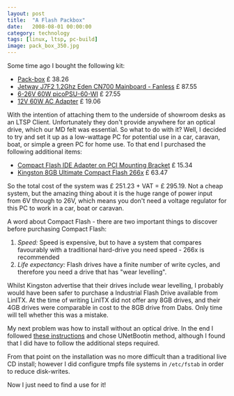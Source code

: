 ```yaml
---
layout: post
title:  "A Flash Packbox"
date:   2008-08-01 00:00:00
category: technology
tags: [linux, ltsp, pc-build]
image: pack_box_350.jpg
---
```


Some time ago I bought the following kit:

   * [Pack-box](http://linitx.com/viewproduct.php?prodid=11791) &#163; 38.26
   * [Jetway J7F2 1.2Ghz Eden CN700 Mainboard - Fanless](http://linitx.com/viewproduct.php?prodid=11111)  &#163; 87.55
   * [6-26V 60W picoPSU-60-WI](http://linitx.com/viewproduct.php?prodid=11142) &#163; 27.55
   * [12V 60W AC Adapter](http://linitx.com/viewproduct.php?prodid=10346) &#163; 19.06

With the intention of attaching them to the underside of showroom desks as an LTSP Client.  Unfortunately they don't provide anywhere for an optical drive, which our MD felt was essential.  So what to do with it?  Well, I decided to try and set it up as a low-wattage PC for potential use in a car, caravan, boat, or simple a green PC for home use.  To that end I purchased the following additional items:

<!--more-->

   * [Compact Flash IDE Adapter on PCI Mounting Bracket](http://linitx.com/viewproduct.php?prodid=10448) &#163; 15.34
   * [Kingston 8GB Ultimate Compact Flash 266x](http://www.dabs4work.com/productview.aspx?QuickLinx=4S39) &#163; 63.47

So the total cost of the system was &#163; 251.23 + VAT = &#163; 295.19.  Not a cheap system, but the amazing thing about it is the huge range of power input from 6V through to 26V, which means you don't need a voltage regulator for this PC to work in a car, boat or caravan.

A word about Compact Flash - there are two important things to discover before purchasing Compact Flash:

   1. *Speed:* Speed is expensive, but to have a system that compares favourably with a traditional hard-drive you need speed - 266x is recommended
   2. *Life expectancy:* Flash drives have a finite number of write cycles, and therefore you need a drive that has "wear levelling".

Whilst Kingston advertise that their drives include wear levelling, I probably would have been safer to purchase a Industrial Flash Drive available from LinITX.  At the time of writing LinITX did not offer any 8GB drives, and their 4GB drives were comparable in cost to the 8GB drive from Dabs.  Only time will tell whether this was a mistake.

My next problem was how to install without an optical drive.  In the end I followed [these instructions](https://help.ubuntu.com/community/Installation/FromUSBStick) and chose UNetBootin method, although I found that I did have to follow the additional steps required.

From that point on the installation was no more difficult than a traditional live CD install; however I did configure tmpfs file systems in `/etc/fstab` in order to reduce disk-writes.

Now I just need to find a use for it!

